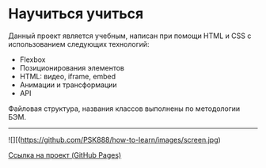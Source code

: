 # **Научиться учиться**

Данный проект является учебным, написан при помощи HTML и CSS с использованием следующих технологий:
* Flexbox
* Позиционирования элементов
* HTML: видео, iframe, embed
* Анимации и трансформации
* API

Файловая структура, названия классов выполнены по методологии БЭМ.

------

![][(https://github.com/PSK888/how-to-learn/images/screen.jpg)

[Ссылка на проект (GitHub Pages)](https://psk888.github.io/how-to-learn/)



